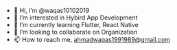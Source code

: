 - 👋 Hi, I’m @waqas10102019
- 👀 I’m interested in Hybird App Development
- 🌱 I’m currently learning Flutter, React Native
- 💞️ I’m looking to collaborate on Organization
- 📫 How to reach me, ahmadwaqas1991989@gmail.com
